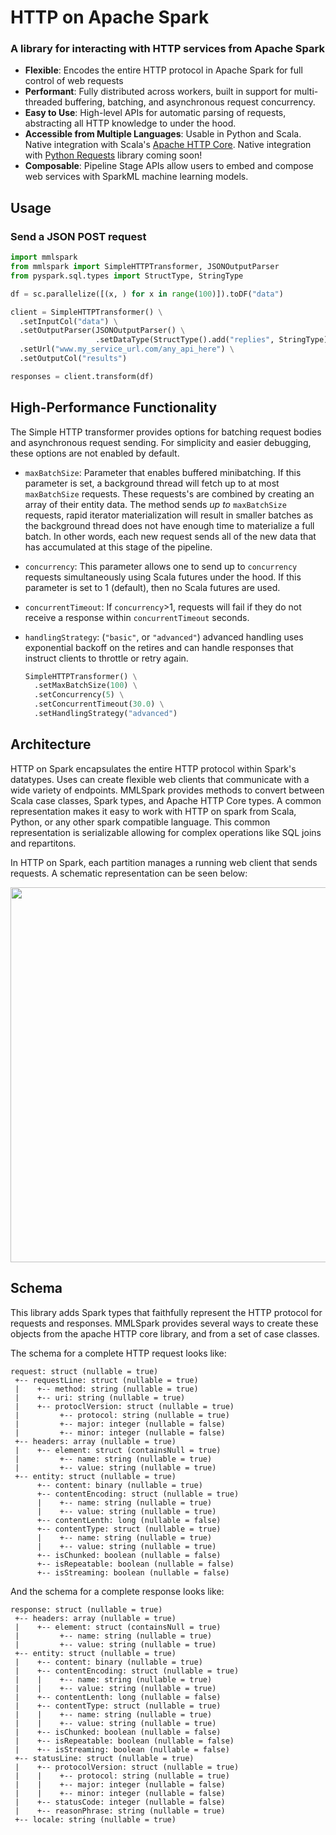 # HTTP on Apache Spark

### A library for interacting with HTTP services from Apache Spark

- **Flexible**: Encodes the entire HTTP protocol in Apache Spark for
  full control of web requests
- **Performant**: Fully distributed across workers, built in support for
  multi-threaded buffering, batching, and asynchronous request
  concurrency.
- **Easy to Use**: High-level APIs for automatic parsing of requests,
  abstracting all HTTP knowledge to under the hood.
- **Accessible from Multiple Languages**: Usable in Python and Scala.
  Native integration with Scala's [Apache HTTP Core].  Native
  integration with [Python Requests] library coming soon!
- **Composable**: Pipeline Stage APIs allow users to embed and compose
  web services with SparkML machine learning models.

[Apache HTTP Core]: https://hc.apache.org/httpcomponents-core-ga/httpcore/apidocs/org/apache/http/package-summary.html
[Python Requests]: http://docs.python-requests.org/en/master/

## Usage

### Send a JSON POST request

   ```python
   import mmlspark
   from mmlspark import SimpleHTTPTransformer, JSONOutputParser
   from pyspark.sql.types import StructType, StringType

   df = sc.parallelize([(x, ) for x in range(100)]).toDF("data")

   client = SimpleHTTPTransformer() \
     .setInputCol("data") \
     .setOutputParser(JSONOutputParser() \
                      .setDataType(StructType().add("replies", StringType))) \
     .setUrl("www.my_service_url.com/any_api_here") \
     .setOutputCol("results")

   responses = client.transform(df)
   ```

## High-Performance Functionality

The Simple HTTP transformer provides options for batching request bodies
and asynchronous request sending.  For simplicity and easier debugging,
these options are not enabled by default.

- `maxBatchSize`: Parameter that enables buffered minibatching.  If this
  parameter is set, a background thread will fetch up to at most
  `maxBatchSize` requests.  These requests's are combined by creating an
  array of their entity data.  The method sends *up to* `maxBatchSize`
  requests, rapid iterator materialization will result in smaller
  batches as the background thread does not have enough time to
  materialize a full batch.  In other words, each new request sends all
  of the new data that has accumulated at this stage of the pipeline.

- `concurrency`: This parameter allows one to send up to `concurrency`
  requests simultaneously using Scala futures under the hood.  If this
  parameter is set to 1 (default), then no Scala futures are used.

- `concurrentTimeout`: If `concurrency`>1, requests will fail if they do
  not receive a response within `concurrentTimeout` seconds.

- `handlingStrategy`: (`"basic"`, or `"advanced"`) advanced handling
  uses exponential backoff on the retires and can handle responses that
  instruct clients to throttle or retry again.


   ```python
   SimpleHTTPTransformer() \
     .setMaxBatchSize(100) \
     .setConcurrency(5) \
     .setConcurrentTimeout(30.0) \
     .setHandlingStrategy("advanced")
   ```

## Architecture

HTTP on Spark encapsulates the entire HTTP protocol within Spark's
datatypes.  Uses can create flexible web clients that communicate with a
wide variety of endpoints.  MMLSpark provides methods to convert between
Scala case classes, Spark types, and Apache HTTP Core types.  A common
representation makes it easy to work with HTTP on spark from Scala,
Python, or any other spark compatible language.  This common
representation is serializable allowing for complex operations like SQL
joins and repartitons.

In HTTP on Spark, each partition manages a running web client that sends
requests.  A schematic representation can be seen below:

<p align="center">
  <img src="https://mmlspark.blob.core.windows.net/graphics/HTTPOnSparkArchitecture.png" width="600">
</p>

## Schema

This library adds Spark types that faithfully represent the HTTP
protocol for requests and responses.  MMLSpark provides several ways to
create these objects from the apache HTTP core library, and from a set
of case classes.

The schema for a complete HTTP request looks like:

   ```
   request: struct (nullable = true)
    +-- requestLine: struct (nullable = true)
    |    +-- method: string (nullable = true)
    |    +-- uri: string (nullable = true)
    |    +-- protoclVersion: struct (nullable = true)
    |         +-- protocol: string (nullable = true)
    |         +-- major: integer (nullable = false)
    |         +-- minor: integer (nullable = false)
    +-- headers: array (nullable = true)
    |    +-- element: struct (containsNull = true)
    |         +-- name: string (nullable = true)
    |         +-- value: string (nullable = true)
    +-- entity: struct (nullable = true)
         +-- content: binary (nullable = true)
         +-- contentEncoding: struct (nullable = true)
         |    +-- name: string (nullable = true)
         |    +-- value: string (nullable = true)
         +-- contentLenth: long (nullable = false)
         +-- contentType: struct (nullable = true)
         |    +-- name: string (nullable = true)
         |    +-- value: string (nullable = true)
         +-- isChunked: boolean (nullable = false)
         +-- isRepeatable: boolean (nullable = false)
         +-- isStreaming: boolean (nullable = false)
   ```

And the schema for a complete response looks like:

   ```
   response: struct (nullable = true)
    +-- headers: array (nullable = true)
    |    +-- element: struct (containsNull = true)
    |         +-- name: string (nullable = true)
    |         +-- value: string (nullable = true)
    +-- entity: struct (nullable = true)
    |    +-- content: binary (nullable = true)
    |    +-- contentEncoding: struct (nullable = true)
    |    |    +-- name: string (nullable = true)
    |    |    +-- value: string (nullable = true)
    |    +-- contentLenth: long (nullable = false)
    |    +-- contentType: struct (nullable = true)
    |    |    +-- name: string (nullable = true)
    |    |    +-- value: string (nullable = true)
    |    +-- isChunked: boolean (nullable = false)
    |    +-- isRepeatable: boolean (nullable = false)
    |    +-- isStreaming: boolean (nullable = false)
    +-- statusLine: struct (nullable = true)
    |    +-- protocolVersion: struct (nullable = true)
    |    |    +-- protocol: string (nullable = true)
    |    |    +-- major: integer (nullable = false)
    |    |    +-- minor: integer (nullable = false)
    |    +-- statusCode: integer (nullable = false)
    |    +-- reasonPhrase: string (nullable = true)
    +-- locale: string (nullable = true)
   ```
